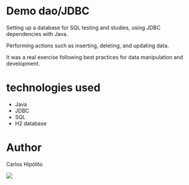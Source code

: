 <h1>Demo dao/JDBC</h1>


<p> Setting up a database for SQL testing and studies, using JDBC dependencies with Java.
<br>

Performing actions such as inserting, deleting, and updating data.
<br>

It was a real exercise following best practices for data manipulation and development.
<br>
# technologies used
- Java
- JDBC
- SQL 
- H2 database


# Author


Carlos Hipólito

<a href="https://www.linkedin.com/in/carlos-hipol09?lipi=urn%3Ali%3Apage%3Ad_flagship3_profile_view_base_contact_details%3BQy7QC2wQRW6aXZGgsXRY5Q%3D%3D" target="_blank"><img src="https://img.shields.io/badge/LinkedIn-0077B5?style=for-the-badge&logo=linkedin&logoColor=white"></a>

